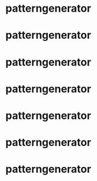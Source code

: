 # patterngenerator
# patterngenerator
# patterngenerator
# patterngenerator
# patterngenerator
# patterngenerator
# patterngenerator
